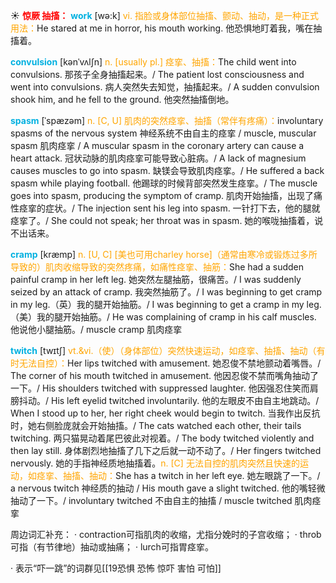 ☀ <font color="red">**惊厥 抽搐：**</font>
<font color="sky blue">**work**</font> [wə:k] 
<font color="orange">vi. 指脸或身体部位抽搐、颤动、抽动，是一种正式用法：</font>He stared at me in horror, his mouth working. 他恐惧地盯着我，嘴在抽搐着。

<font color="sky blue">**convulsion**</font> [kənˈvʌlʃn]
<font color="orange">n. [usually pl.] 痉挛、抽搐：</font>The child went into convulsions. 那孩子全身抽搐起来。/ The patient lost consciousness and went into convulsions. 病人突然失去知觉，抽搐起来。/ A sudden convulsion shook him, and he fell to the ground. 他突然抽搐倒地。
           
<font color="sky blue">**spasm**</font> [ˈspæzəm]
<font color="orange">n. [C, U] 肌肉的突然痉挛、抽搐（常伴有疼痛）：</font>involuntary spasms of the nervous system 神经系统不由自主的痉挛 / muscle, muscular spasm 肌肉痉挛 / A muscular spasm in the coronary artery can cause a heart attack. 冠状动脉的肌肉痉挛可能导致心脏病。/ A lack of magnesium causes muscles to go into spasm. 缺镁会导致肌肉痉挛。/ He suffered a back spasm while playing football. 他踢球的时候背部突然发生痉挛。/ The muscle goes into spasm, producing the symptom of cramp. 肌肉开始抽搐，出现了痛性痉挛的症状。/ The injection sent his leg into spasm. 一针打下去，他的腿就痉挛了。/ She could not speak; her throat was in spasm. 她的喉咙抽搐着，说不出话来。
           
<font color="sky blue">**cramp**</font> [kræmp]
<font color="orange">n. [U, C] [美也可用charley horse]（通常由寒冷或锻炼过多所导致的）肌肉收缩导致的突然疼痛，如痛性痉挛、抽筋：</font>She had a sudden painful cramp in her left leg. 她突然左腿抽筋，很痛苦。/ I was suddenly seized by an attack of cramp. 我突然抽筋了。/ I was beginning to get cramp in my leg.（英）我的腿开始抽筋。/ I was beginning to get a cramp in my leg.（美）我的腿开始抽筋。/ He was complaining of cramp in his calf muscles. 他说他小腿抽筋。/ muscle cramp 肌肉痉挛
          
<font color="sky blue">**twitch**</font> [twɪtʃ]
<font color="orange">vt.&vi.（使）（身体部位）突然快速运动，如痉挛、抽搐、抽动（有时无法自控）：</font>Her lips twitched with amusement. 她忍俊不禁地颤动着嘴唇。/ The corner of his mouth twitched in amusement. 他因忍俊不禁而嘴角抽动了一下。/ His shoulders twitched with suppressed laughter. 他因强忍住笑而肩膀抖动。/ His left eyelid twitched involuntarily. 他的左眼皮不由自主地跳动。/ When I stood up to her, her right cheek would begin to twitch. 当我作出反抗时，她右侧脸庞就会开始抽搐。/ The cats watched each other, their tails twitching. 两只猫晃动着尾巴彼此对视着。/ The body twitched violently and then lay still. 身体剧烈地抽搐了几下之后就一动不动了。/ Her fingers twitched nervously. 她的手指神经质地抽搐着。<font color="orange">n. [C] 无法自控的肌肉突然且快速的运动，如痉挛、抽搐、抽动：</font>She has a twitch in her left eye. 她左眼跳了一下。/ a nervous twitch 神经质的抽动 / His mouth gave a slight twitched. 他的嘴轻微抽动了一下。/ involuntary twitched 不由自主的抽搐 / muscle twitched 肌肉痉挛

周边词汇补充：
· contraction可指肌肉的收缩，尤指分娩时的子宫收缩；
· throb可指（有节律地）抽动或抽痛；
· lurch可指胃痉挛。

· 表示“吓一跳”的词群见[[19恐惧 恐怖 惊吓 害怕 可怕]]
